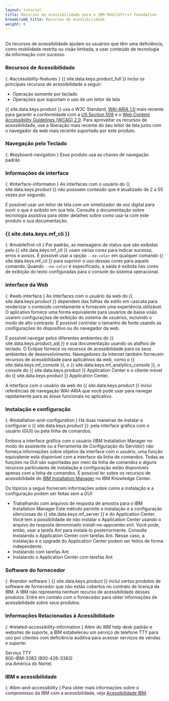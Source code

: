 ```yaml
---
layout: tutorial
title: Recursos de acessibilidade para o IBM MobileFirst Foundation
breadcrumb_title: Recursos de Acessibilidade
weight: 6
---
```

<!-- NLS_CHARSET=UTF-8 -->
<br/>
Os recursos de acessibilidade ajudam os usuários que têm uma deficiência, como mobilidade restrita ou visão limitada, a usar conteúdo de tecnologia da informação com sucesso.

### Recursos de Acessibilidade
{: #accessibility-features }
{{ site.data.keys.product_full }} inclui os principais recursos de acessibilidade a seguir:

* Operação somente por teclado
* Operações que suportam o uso de um leitor de tela

{{ site.data.keys.product }} usa o W3C Standard, [WAI-ARIA 1.0](http://www.w3.org/TR/wai-aria/) mais recente para garantir a conformidade com a [US Section 508](http://www.access-board.gov/guidelines-and-standards/communications-and-it/about-the-section-508-standards/section-508-standards) e o [Web Content Accessibility Guidelines (WCAG) 2.0](http://www.w3.org/TR/WCAG20/). Para aproveitar os recursos de acessibilidade, use a liberação mais recente do seu leitor de tela junto com o navegador da web mais recente suportado por este produto.

### Navegação pelo Teclado
{: #keyboard-navigation }
Esse produto usa as chaves de navegação padrão

### Informações de interface
{: #interface-informaton }
As interfaces com o usuário do {{ site.data.keys.product }} não possuem conteúdo que é atualizado de 2 a 55 vezes por segundo.

É possível usar um leitor de tela com um sintetizador de voz digital para ouvir o que é exibido em sua tela. Consulte a documentação sobre tecnologia assistiva para obter detalhes sobre como usá-la com este produto e sua documentação.

### {{ site.data.keys.mf_cli }}
{: #mobilefirst-cli }
Por padrão, as mensagens de status que são exibidas pelo {{ site.data.keys.mf_cli }} usam várias cores para indicar sucesso, erros e avisos. É possível usar a opção `--no-color` em qualquer comando {{ site.data.keys.mf_cli }} para suprimir o uso dessas cores para aquele comando. Quando `--no-color` é especificado, a saída é exibida nas cores de exibição do texto configuradas para o console do sistema operacional.

### interface da Web 
{: #web-interface }
As interfaces com o usuário da web do {{ site.data.keys.product }} dependem das folhas de estilo em cascata para renderizar o conteúdo corretamente e fornecem uma experiência utilizável. O aplicativo fornece uma forma equivalente para usuários de baixa visão usarem configurações de exibição do sistema de usuários, incluindo o modo de alto contraste. É possível controlar o tamanho de fonte usando as configurações do dispositivo ou do navegador da web.

É possível navegar pelos diferentes ambientes do {{ site.data.keys.product_adj }} e sua documentação usando os atalhos de teclado. O Eclipse fornece os recursos de acessibilidade para os seus ambientes de desenvolvimento. Navegadores da Internet também fornecem recursos de acessibilidade para aplicativos da web, como o {{ site.data.keys.mf_console }}, o {{ site.data.keys.mf_analytics_console }}, o console do {{ site.data.keys.product }} Application Center e o cliente móvel do {{ site.data.keys.product }} Application Center.

A interface com o usuário da web do {{ site.data.keys.product }} inclui referências de navegação WAI-ARIA que você pode usar para navegar rapidamente para as áreas funcionais no aplicativo.

### Instalação e configuração
{: #installation-and-configuration }
Há duas maneiras de instalar e configurar o {{ site.data.keys.product }}: pela interface gráfica com o usuário (GUI) ou pela linha de comandos.

Embora a interface gráfica com o usuário (IBM Installation Manager no modo do assistente ou a Ferramenta de Configuração do Servidor) não forneça informações sobre objetos da interface com o usuário, uma função equivalente está disponível com a interface da linha de comandos. Todas as funções na GUI são suportadas por meio da linha de comandos e alguns recursos particulares de instalação e configuração estão disponíveis apenas com a linha de comandos. É possível ler sobre os recursos de acessibilidade do [IBM Installation Manager](http://www.ibm.com/support/knowledgecenter/SSDV2W/im_family_welcome.html?lang=en&view=kc) no IBM Knowledge Center.

Os tópicos a seguir fornecem informações sobre como a instalação e a configuração podem ser feitas sem a GUI:

* Trabalhando com arquivos de resposta de amostra para o IBM Installation Manager
Este método permite a instalação e a configuração silenciosas do {{ site.data.keys.mf_server }} e do Application Center. Você tem a possibilidade de não instalar o Application Center usando o arquivo de resposta denominado install-no-appcenter.xml. Você pode, então, usar a tarefa Ant
para instalá-lo posteriormente. Consulte Instalando o Application Center com tarefas Ant. Nesse caso, a instalação e o upgrade do Application Center podem ser feitos de forma independente.
* Instalando com tarefas Ant
* Instalando o Application Center com tarefas Ant

### Software do fornecedor
{: #vendor-software }
{{ site.data.keys.product }} inclui certos produtos de software de fornecedor que não estão cobertos no contrato de licença da IBM. A IBM não representa nenhum recurso de acessibilidade desses produtos. Entre em contato com o fornecedor para obter informações de acessibilidade sobre seus produtos.

### Informações Relacionadas à Acessibilidade
{: #related-accessibility-information }
Além do IBM help desk padrão e websites de suporte, a IBM estabeleceu um serviço de telefone TTY para uso por clientes com deficiência auditiva para acessar serviços de vendas e suporte:

Serviço TTY  
800-IBM-3383 (800-426-3383)  
(na América do Norte)

### IBM e acessibilidade
{: #ibm-and-accessibility }
Para obter mais informações sobre o compromisso da IBM com a acessibilidade, veja [Acessibilidade IBM](http://www.ibm.com/able).


